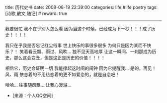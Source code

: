 title: 历代史书 
date: 2008-08-19 22:39:00
categories: life #life poetry
tags: [诗歌,散文,随记]  # <!--more-->
reward: true

---


我要很忙
我不在乎别人怎么看
因为当这个时候，已经成为下一秒！！！成了历史！！！！

<!--more-->

我只在乎我是否忘记红尘俗事
世上快乐的事很多很多
为何只是因为某而不快乐？！
笑着看云飘、雨过、风吹…
独不见天高地厚
让这一瞬间、一刹那成为历史，那么这会变丑，但是这正是历史的价值！！！！

相信它，历史会证明一切
我能撑起这时间的闹钟
因为它提醒我…
是的，再见！风、雨
依恋着的不用热恋着的更不如爱恋的，就是自恋吧！

哈哈…
往事随风飘…
让我心漫游…


- [来源：个人QQ空间]
